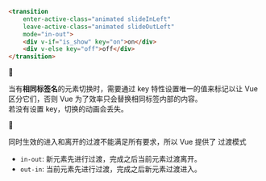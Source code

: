 ``` html
<transition 
    enter-active-class="animated slideInLeft"
    leave-active-class="animated slideOutLeft"
    mode="in-out">
    <div v-if="is_show" key="on">on</div>
    <div v-else key="off">off</div>
</transition>
```

🦊

当有**相同标签名**的元素切换时，需要通过 key 特性设置唯一的值来标记以让 Vue 区分它们，否则 Vue 为了效率只会替换相同标签内部的内容。\
若没有设置 key，切换的动画会丢失。

🦊 

同时生效的进入和离开的过渡不能满足所有要求，所以 Vue 提供了 过渡模式

* `in-out`: 新元素先进行过渡，完成之后当前元素过渡离开。
* `out-in`: 当前元素先进行过渡，完成之后新元素过渡进入。